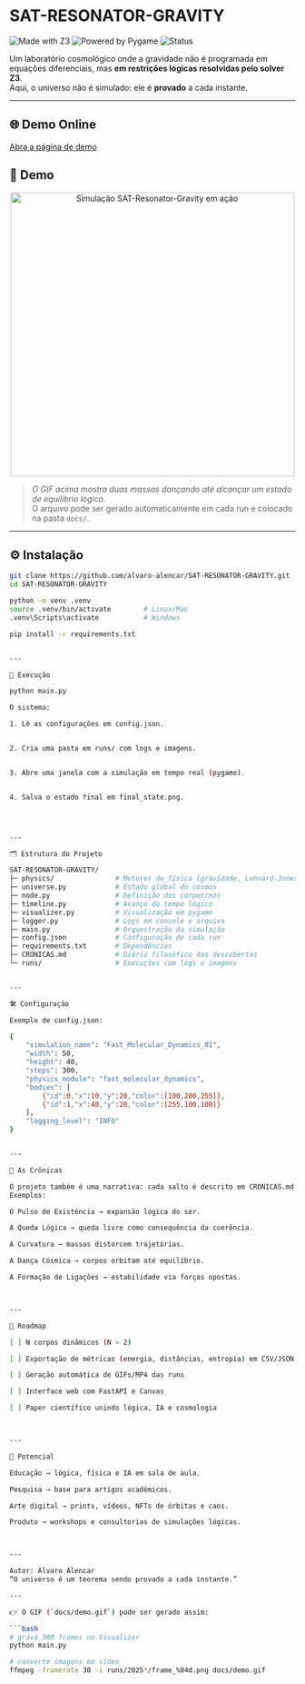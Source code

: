 # SAT-RESONATOR-GRAVITY

![Made with
Z3](https://img.shields.io/badge/Made%20with-Z3--Solver-blue?logo=python&logoColor=white)
![Powered by Pygame](https://img.shields.io/badge/Powered%20by-Pygame-green?logo=python&logoColor=white)
![Status](https://img.shields.io/badge/Universe-Expanding-purple?style=flat-square)

Um laboratório cosmológico onde a gravidade não é programada em equações diferenciais, mas **em restrições lógicas resolvidas pelo solver Z3**.  
Aqui, o universo não é simulado: ele é **provado** a cada instante.

---

## 🌐 Demo Online
[Abra a página de demo](https://alvaro-alencar.github.io/SAT-RESONATOR-GRAVITY/)

## 🌌 Demo

<p align="center">
  <img src="docs/demo.gif" alt="Simulação SAT-Resonator-Gravity em ação" width="500"/>
</p>

> *O GIF acima mostra duas massas dançando até alcançar um estado de equilíbrio lógico.*  
> O arquivo pode ser gerado automaticamente em cada run e colocado na pasta `docs/`.

---

## ⚙️ Instalação

```bash
git clone https://github.com/alvaro-alencar/SAT-RESONATOR-GRAVITY.git
cd SAT-RESONATOR-GRAVITY

python -m venv .venv
source .venv/bin/activate        # Linux/Mac
.venv\Scripts\activate           # Windows

pip install -r requirements.txt


---

🚀 Execução

python main.py

O sistema:

1. Lê as configurações em config.json.


2. Cria uma pasta em runs/ com logs e imagens.


3. Abre uma janela com a simulação em tempo real (pygame).


4. Salva o estado final em final_state.png.




---

🗂️ Estrutura do Projeto

SAT-RESONATOR-GRAVITY/
├─ physics/               # Motores de física (gravidade, Lennard-Jones, etc.)
├─ universe.py            # Estado global do cosmos
├─ node.py                # Definição dos corpos/nós
├─ timeline.py            # Avanço do tempo lógico
├─ visualizer.py          # Visualização em pygame
├─ logger.py              # Logs em console e arquivo
├─ main.py                # Orquestração da simulação
├─ config.json            # Configuração de cada run
├─ requirements.txt       # Dependências
├─ CRONICAS.md            # Diário filosófico das descobertas
└─ runs/                  # Execuções com logs e imagens


---

🛠️ Configuração

Exemplo de config.json:

{
    "simulation_name": "Fast_Molecular_Dynamics_01",
    "width": 50,
    "height": 40,
    "steps": 300,
    "physics_module": "fast_molecular_dynamics",
    "bodies": [
        {"id":0,"x":10,"y":20,"color":[100,200,255]},
        {"id":1,"x":40,"y":20,"color":[255,100,100]}
    ],
    "logging_level": "INFO"
}


---

📖 As Crônicas

O projeto também é uma narrativa: cada salto é descrito em CRONICAS.md.
Exemplos:

O Pulso de Existência → expansão lógica do ser.

A Queda Lógica → queda livre como consequência da coerência.

A Curvatura → massas distorcem trajetórias.

A Dança Cósmica → corpos orbitam até equilíbrio.

A Formação de Ligações → estabilidade via forças opostas.



---

🌠 Roadmap

[ ] N corpos dinâmicos (N > 2)

[ ] Exportação de métricas (energia, distâncias, entropia) em CSV/JSON

[ ] Geração automática de GIFs/MP4 das runs

[ ] Interface web com FastAPI e Canvas

[ ] Paper científico unindo lógica, IA e cosmologia



---

🎨 Potencial

Educação → lógica, física e IA em sala de aula.

Pesquisa → base para artigos acadêmicos.

Arte digital → prints, vídeos, NFTs de órbitas e caos.

Produto → workshops e consultorias de simulações lógicas.



---

Autor: Álvaro Alencar
“O universo é um teorema sendo provado a cada instante.”

---

👉 O GIF (`docs/demo.gif`) pode ser gerado assim:

```bash
# grava 300 frames no Visualizer
python main.py

# converte imagens em vídeo
ffmpeg -framerate 30 -i runs/2025*/frame_%04d.png docs/demo.gif

